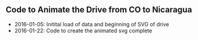 ## Code to Animate the Drive from CO to Nicaragua

* 2016-01-05: Initital load of data and beginning of SVG of drive
* 2016-01-22: Code to create the animated svg complete

